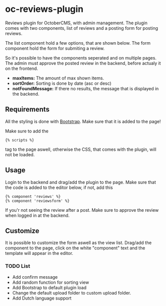 # oc-reviews-plugin
Reviews plugin for OctoberCMS, with admin management. The plugin comes with two components, list of reviews and a posting form for posting reviews.

The list component hold a few options, that are shown below.
The form component hold the form for submiting a review. 

So it's possible to have the components seperated and on multiple pages.
The admin must approve the posted review in the backend, before actualy it on the frontend.


- **maxItems:** The amount of max shown items.
- **sortOrder:** Sorting is done by date (asc or desc)
- **notFoundMessage:** If there no results, the message that is displayed in the backend.


## Requirements
All the styling is done with [Bootstrap](http://getbootstrap.com/getting-started/#download-cdn). Make sure that it is added to the page!

Make sure to add the
```
{% scripts %}
```
tag to the page aswell, otherwise the CSS, that comes with the plugin, will not be loaded.


## Usage
Login to the backend and drag/add the plugin to the page. Make sure that the code is added to the editor below, if not, add this
```
{% component 'reviews' %}
{% component 'reviewsform' %}
```

If you'r not seeing the review after a post. Make sure to approve the review when logged in at the backend.

## Customize
It is possible to customize the form aswell as the view list. 
Drag/add the component to the page, click on the white "component" text and the template will appear in the editor. 


### TODO List
- Add confirm message
- Add random function for sorting view
- Add Bootstrap to default plugin load
- Change the default upload folder to custom upload folder.
- Add Dutch language support